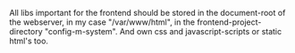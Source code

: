 All libs important for the frontend should be stored in the document-root of the webserver, in my case "/var/www/html", in the frontend-project-directory "config-m-system". And own css and javascript-scripts or static html's too.
